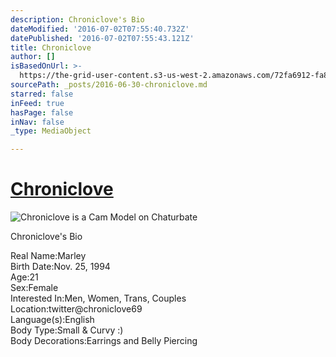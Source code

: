 ```yaml
---
description: Chroniclove's Bio
dateModified: '2016-07-02T07:55:40.732Z'
datePublished: '2016-07-02T07:55:43.121Z'
title: Chroniclove
author: []
isBasedOnUrl: >-
  https://the-grid-user-content.s3-us-west-2.amazonaws.com/72fa6912-fa8d-4c0a-8f47-44eb06d954de.jpg
sourcePath: _posts/2016-06-30-chroniclove.md
starred: false
inFeed: true
hasPage: false
inNav: false
_type: MediaObject

---
```

# [Chroniclove][0]
![Chroniclove is a Cam Model on Chaturbate](https://the-grid-user-content.s3-us-west-2.amazonaws.com/72fa6912-fa8d-4c0a-8f47-44eb06d954de.jpg)

Chroniclove's Bio

Real Name:Marley  
Birth Date:Nov. 25, 1994  
Age:21  
Sex:Female  
Interested In:Men, Women, Trans, Couples  
Location:twitter@chroniclove69  
Language(s):English  
Body Type:Small & Curvy :)  
Body Decorations:Earrings and Belly Piercing

[0]: https://profiles.chaturbate.plus/chroniclove/ "Chroniclove Chaturbate Plus Profile"